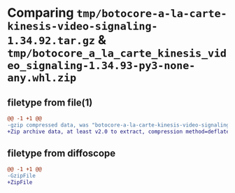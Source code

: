 # Comparing `tmp/botocore-a-la-carte-kinesis-video-signaling-1.34.92.tar.gz` & `tmp/botocore_a_la_carte_kinesis_video_signaling-1.34.93-py3-none-any.whl.zip`

## filetype from file(1)

```diff
@@ -1 +1 @@
-gzip compressed data, was "botocore-a-la-carte-kinesis-video-signaling-1.34.92.tar", last modified: Fri Apr 26 01:01:36 2024, max compression
+Zip archive data, at least v2.0 to extract, compression method=deflate
```

## filetype from diffoscope

```diff
@@ -1 +1 @@
-GzipFile
+ZipFile
```

